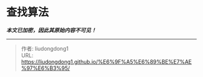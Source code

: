 # 查找算法

***本文已加密，因此其原始内容不可见！***

---

> 作者: liudongdong1  
> URL: https://liudongdong1.github.io/%E6%9F%A5%E6%89%BE%E7%AE%97%E6%B3%95/  

